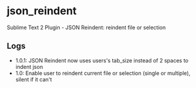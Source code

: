 json_reindent
=============

Sublime Text 2 Plugin - JSON Reindent: reindent file or selection


Logs
----

- 1.0.1: JSON Reindent now uses  users's tab_size instead of 2 spaces to indent json
- 1.0: Enable user to reindent current file or selection (single or multiple), silent if it can't
